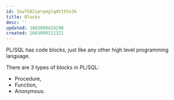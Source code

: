 ```yaml
---
id: 3sw7562iprpmglqdttthv3k
title: Blocks
desc: ''
updated: 1683098424298
created: 1683098311321
---
```

PL/SQL has code blocks, just like any other high level programming language.  

There are 3 types of blocks in PL/SQL:
* Procedure,
* Function,
* Anonymous. 

